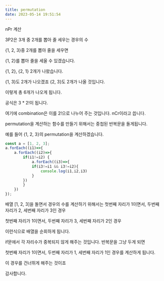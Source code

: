 ```yaml
---
title: permutation
date: 2023-05-14 19:51:54
---
```



nPr 계산

3P2은 3개 중 2개를 뽑아 줄 세우는 경우의 수

{1, 2, 3}중 2개를 뽑아 줄을 세우면

{1, 2}를 뽑아 줄을 세울 수 있겠습니다.

{1, 2}, {2, 1} 2개가 나왔습니다.

{1, 3}도 2개가 나오겠죠
{2, 3}도 2개가 나올 것입니다.

이렇게 총 6개가 나오게 됩니다.

공식은 3 * 2!이 됩니다.

여기에 combination은 이를 2!으로 나누어 주는 것입니다.
nCr이라고 씁니다.

permutation을 계산하는 함수를 만들기 위해서는 중첩된 반복문을 돌게됩니다.

예를 들어 {1, 2, 3}의 permutation을 계산하겠습니다.

```js
const a = [1, 2, 3];
a.forEach((i1)=>{
    a.forEach((i2)=>{
        if(i1!=i2) {
            a.forEach((i3)=>{
            if(i3!=i1 && i3!=i2){
                console.log(i1,i2,i3)
            }
        })
        }
    })
});
```

배열 [1, 2, 3]을 돌면서 경우의 수를 계산하기 위해서는
첫번째 자리가 1이면서,
두번째 자리가 2,
세번째 자리가 3인 경우

첫번째 자리가 1이면서,
두번째 자리가 3,
세번째 자리가 2인 경우

이런식으로 배열을 순회하게 됩니다.

if문에서 각 자리수가 중복되지 않게 해주는 것입니다.
반복문을 그냥 두게 되면

첫번째 자리가 1이면서,
두번째 자리가 1,
세번째 자리가 1인 경우를 계산하게 됩니다.

이 경우를 건너뛰게 해주는 것이죠

감사합니다.
